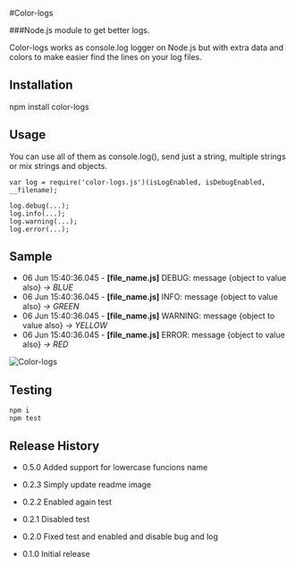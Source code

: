 #Color-logs

###Node.js module to get better logs. 

Color-logs works as console.log logger on Node.js but with extra data and colors to make easier find the lines on your log files.

## Installation

  npm install color-logs

## Usage
You can use all of them as console.log(), send just a string, multiple strings or mix strings and objects.

    var log = require('color-logs.js')(isLogEnabled, isDebugEnabled, __filename);
    
    log.debug(...);
    log.info(...);
    log.warning(...);
    log.error(...);


## Sample

- 06 Jun 15:40:36.045 - **[file_name.js]** DEBUG: message {object to value also} *-> BLUE*
- 06 Jun 15:40:36.045 - **[file_name.js]** INFO: message {object to value also} *-> GREEN*
- 06 Jun 15:40:36.045 - **[file_name.js]** WARNING: message {object to value also} *-> YELLOW*
- 06 Jun 15:40:36.045 - **[file_name.js]** ERROR: message {object to value also} *-> RED*

![Color-logs](http://i59.tinypic.com/15mb9y9.png)

## Testing

	npm i
 	npm test

## Release History

* 0.5.0 Added support for lowercase funcions name

* 0.2.3 Simply update readme image

* 0.2.2 Enabled again test

* 0.2.1 Disabled test

* 0.2.0 Fixed test and enabled and disable bug and log

* 0.1.0 Initial release
